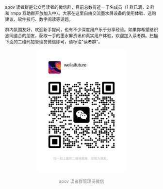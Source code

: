 

apov 读者群是公众号读者的微信群，目前总数有近一千名成员（1 群已满，2 群和 rmpp 互助群开放加入中）。大家在这里自由交流墨水屏设备的使用体验、选购建议、软件技巧、数字阅读等话题。

群内氛围友好，欢迎新手提问，也有不少深度用户乐于分享经验。如果你希望结识志同道合的朋友，获取一手的墨水屏资讯和真实用户体验，欢迎加入读者群。扫描下面的二维码加管理员微信即可，请标注"读者群"。

<p style="text-align:center;"><img src="assets/images/qrcode/qrcode-apov-group-manager.png" alt="apov 读者群二维码" style="width:300px; max-width:90%; height:auto; border-radius:10px;"></p>

<div style="font-size:14px; color:#888; text-align:center; margin-top:6px;">apov 读者群管理员微信</div> 